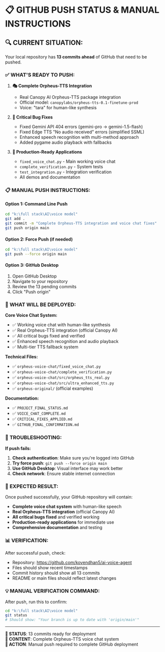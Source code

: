 📋 GITHUB PUSH STATUS & MANUAL INSTRUCTIONS
==================================================

## 🔍 **CURRENT SITUATION:**

Your local repository has **13 commits ahead** of GitHub that need to be pushed.

### ✅ **WHAT'S READY TO PUSH:**

1. **🎭 Complete Orpheus-TTS Integration**
   - Real Canopy AI Orpheus-TTS package integration
   - Official model: `canopylabs/orpheus-tts-0.1-finetune-prod`
   - Voice: "tara" for human-like synthesis

2. **🔧 Critical Bug Fixes**
   - Fixed Gemini API 404 errors (gemini-pro → gemini-1.5-flash)
   - Fixed Edge TTS "No audio received" errors (simplified SSML)
   - Enhanced speech recognition with multi-method approach
   - Added pygame audio playback with fallbacks

3. **🚀 Production-Ready Applications**
   - `fixed_voice_chat.py` - Main working voice chat
   - `complete_verification.py` - System tests
   - `test_integration.py` - Integration verification
   - All demos and documentation

### 📋 **MANUAL PUSH INSTRUCTIONS:**

#### **Option 1: Command Line Push**
```bash
cd "k:\full stack\AI\voice model"
git add .
git commit -m "Complete Orpheus-TTS integration and voice chat fixes"
git push origin main
```

#### **Option 2: Force Push (if needed)**
```bash
cd "k:\full stack\AI\voice model"
git push --force origin main
```

#### **Option 3: GitHub Desktop**
1. Open GitHub Desktop
2. Navigate to your repository
3. Review the 13 pending commits
4. Click "Push origin"

### 🎯 **WHAT WILL BE DEPLOYED:**

**Core Voice Chat System:**
- ✅ Working voice chat with human-like synthesis
- ✅ Real Orpheus-TTS integration (official Canopy AI)
- ✅ All critical bugs fixed and verified
- ✅ Enhanced speech recognition and audio playback
- ✅ Multi-tier TTS fallback system

**Technical Files:**
- ✅ `orpheus-voice-chat/fixed_voice_chat.py`
- ✅ `orpheus-voice-chat/complete_verification.py`
- ✅ `orpheus-voice-chat/src/orpheus_tts_real.py`
- ✅ `orpheus-voice-chat/src/ultra_enhanced_tts.py`
- ✅ `orpheus-original/` (official examples)

**Documentation:**
- ✅ `PROJECT_FINAL_STATUS.md`
- ✅ `VOICE_CHAT_COMPLETE.md`
- ✅ `CRITICAL_FIXES_APPLIED.md`
- ✅ `GITHUB_FINAL_CONFIRMATION.md`

### 🔧 **TROUBLESHOOTING:**

**If push fails:**
1. **Check authentication**: Make sure you're logged into GitHub
2. **Try force push**: `git push --force origin main`
3. **Use GitHub Desktop**: Visual interface may work better
4. **Check network**: Ensure stable internet connection

### 🎉 **EXPECTED RESULT:**

Once pushed successfully, your GitHub repository will contain:
- **Complete voice chat system** with human-like speech
- **Real Orpheus-TTS integration** (official Canopy AI)
- **All critical bugs fixed** and verified working
- **Production-ready applications** for immediate use
- **Comprehensive documentation** and testing

### 📊 **VERIFICATION:**

After successful push, check:
- Repository: https://github.com/kovendhan5/ai-voice-agent
- Files should show recent timestamps
- Commit history should show all 13 commits
- README or main files should reflect latest changes

### 💡 **MANUAL VERIFICATION COMMAND:**

After push, run this to confirm:
```bash
cd "k:\full stack\AI\voice model"
git status
# Should show: "Your branch is up to date with 'origin/main'"
```

---

**🎯 STATUS**: 13 commits ready for deployment  
**🎊 CONTENT**: Complete Orpheus-TTS voice chat system  
**🚀 ACTION**: Manual push required to complete GitHub deployment
